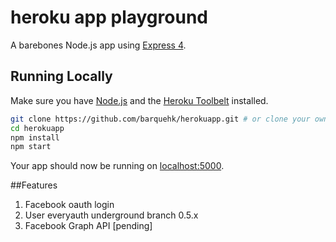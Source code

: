 # heroku app playground

A barebones Node.js app using [Express 4](http://expressjs.com/).

## Running Locally

Make sure you have [Node.js](http://nodejs.org/) and the [Heroku Toolbelt](https://toolbelt.heroku.com/) installed.

```sh
git clone https://github.com/barquehk/herokuapp.git # or clone your own fork
cd herokuapp
npm install
npm start
```

Your app should now be running on [localhost:5000](http://localhost:5000/).

##Features
1. Facebook oauth login
2. User everyauth underground branch 0.5.x
3. Facebook Graph API [pending]

